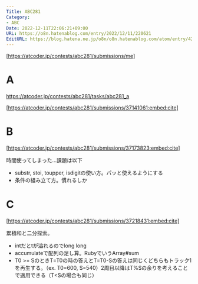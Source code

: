 ```yaml
---
Title: ABC281
Category:
- ABC
Date: 2022-12-11T22:06:21+09:00
URL: https://o8n.hatenablog.com/entry/2022/12/11/220621
EditURL: https://blog.hatena.ne.jp/o8n/o8n.hatenablog.com/atom/entry/4207112889944268321
---
```


[https://atcoder.jp/contests/abc281/submissions/me]

# A
https://atcoder.jp/contests/abc281/tasks/abc281_a

[https://atcoder.jp/contests/abc281/submissions/37141061:embed:cite]

# B

[https://atcoder.jp/contests/abc281/submissions/37173823:embed:cite]

時間使ってしまった...課題は以下

- substr, stoi, toupper, isdigitの使い方。パッと使えるようにする
- 条件の組み立て方。慣れるしか

# C


[https://atcoder.jp/contests/abc281/submissions/37218431:embed:cite]


累積和と二分探索。

- intだとtが溢れるのでlong long
- accumulateで配列の足し算。RubyでいうArray#sum
- T0 >= SのときT=T0の時の答えとT=T0-Sの答えは同じくどちらもトラック1を再生する。（ex. T0=600, S=540）2周目以降はT%Sの余りを考えることで適用できる（T<Sの場合も同じ）
